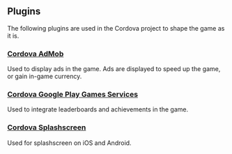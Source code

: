 ## Plugins
The following plugins are used in the Cordova project to shape the game as it is.

### [Cordova AdMob](https://github.com/sunnycupertino/cordova-plugin-admob-simple)
Used to display ads in the game. Ads are displayed to speed up the game, or gain in-game currency.

### [Cordova Google Play Games Services](https://github.com/artberri/cordova-plugin-play-games-services)
Used to integrate leaderboards and achievements in the game.

### [Cordova Splashscreen](https://cordova.apache.org/docs/en/latest/reference/cordova-plugin-splashscreen/#supported-platforms)
Used for splashscreen on iOS and Android.
